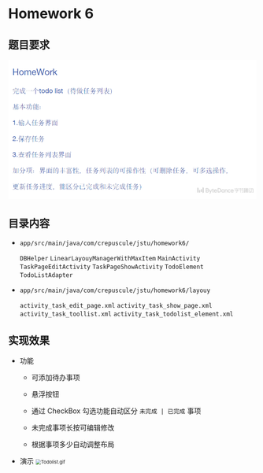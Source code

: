 # Homework 6
## 题目要求
![img.png](cut/question.png)



## 目录内容
- `app/src/main/java/com/crepuscule/jstu/homework6/`

  `DBHelper`
  `LinearLayouyManagerWithMaxItem`
  `MainActivity`
  `TaskPageEditActivity`
  `TaskPageShowActivity`
  `TodoElement`
  `TodoListAdapter`

- `app/src/main/java/com/crepuscule/jstu/homework6/layouy`

  `activity_task_edit_page.xml`
  `activity_task_show_page.xml`
  `activity_task_toollist.xml`
  `activity_task_todolist_element.xml`



## 实现效果
- 功能

  - 可添加待办事项

  - 悬浮按钮
  - 通过 CheckBox 勾选功能自动区分 `未完成 | 已完成` 事项
  - 未完成事项长按可编辑修改
  - 根据事项多少自动调整布局



- 演示
  <img src="cut/Todolist.gif" alt="Todolist.gif" style="zoom:67%;" />